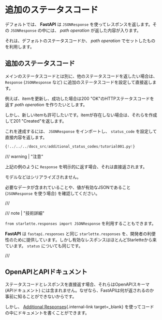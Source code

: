 # 追加のステータスコード

デフォルトでは、 **FastAPI** は `JSONResponse` を使ってレスポンスを返します。その `JSONResponse` の中には、 *path operation* が返した内容が入ります。

それは、デフォルトのステータスコードか、 *path operation* でセットしたものを利用します。

## 追加のステータスコード

メインのステータスコードとは別に、他のステータスコードを返したい場合は、`Response` (`JSONResponse` など) に追加のステータスコードを設定して直接返します。

例えば、itemを更新し、成功した場合は200 "OK"のHTTPステータスコードを返す *path operation* を作りたいとします。

しかし、新しいitemも許可したいです。itemが存在しない場合は、それらを作成して201 "Created"を返します。

これを達成するには、 `JSONResponse` をインポートし、 `status_code` を設定して直接内容を返します。

```Python hl_lines="4  25"
{!../../../docs_src/additional_status_codes/tutorial001.py!}
```

/// warning | "注意"

上記の例のように `Response` を明示的に返す場合、それは直接返されます。

モデルなどはシリアライズされません。

必要なデータが含まれていることや、値が有効なJSONであること (`JSONResponse` を使う場合) を確認してください。

///

/// note | "技術詳細"

`from starlette.responses import JSONResponse` を利用することもできます。

**FastAPI** は `fastapi.responses` と同じ `starlette.responses` を、開発者の利便性のために提供しています。しかし有効なレスポンスはほとんどStarletteから来ています。 `status` についても同じです。

///

## OpenAPIとAPIドキュメント

ステータスコードとレスポンスを直接返す場合、それらはOpenAPIスキーマ (APIドキュメント) には含まれません。なぜなら、FastAPIは何が返されるのか事前に知ることができないからです。

しかし、 [Additional Responses](additional-responses.md){.internal-link target=_blank} を使ってコードの中にドキュメントを書くことができます。
